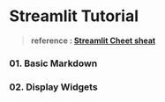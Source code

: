 # Streamlit Tutorial 
> **reference : [Streamlit Cheet sheat](https://share.streamlit.io/daniellewisdl/streamlit-cheat-sheet/app.py)**


### **01. Basic Markdown**

### **02. Display Widgets**